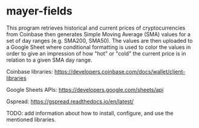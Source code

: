 # mayer-fields

This program retrieves historical and current prices of cryptocurrencies from Coinbase then generates Simple Moving Average (SMA) values for a set of day ranges (e.g. SMA200, SMA50). The values are then uploaded to a Google Sheet where conditional formatting is used to color the values in order to give an impression of how "hot" or "cold" the current price is in relation to a given SMA day range.

Coinbase libraries: https://developers.coinbase.com/docs/wallet/client-libraries

Google Sheets APIs: https://developers.google.com/sheets/api

Gspread: https://gspread.readthedocs.io/en/latest/

TODO: add information about how to install, configure, and use the mentioned libraries.
